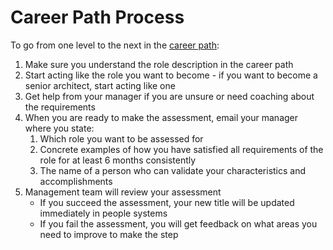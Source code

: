 # Career Path Process

To go from one level to the next in the [career path](career_path.md):

1. Make sure you understand the role description in the career path
1. Start acting like the role you want to become - if you want to become a senior architect, start acting like one
1. Get help from your manager if you are unsure or need coaching about the requirements
1. When you are ready to make the assessment, email your manager where you state:
    1. Which role you want to be assessed for
    1. Concrete examples of how you have satisfied all requirements of the role for at least 6 months consistently
    1. The name of a person who can validate your characteristics and accomplishments
1. Management team will review your assessment
    * If you succeed the assessment, your new title will be updated immediately in people systems
    * If you fail the assessment, you will get feedback on what areas you need to improve to make the step

